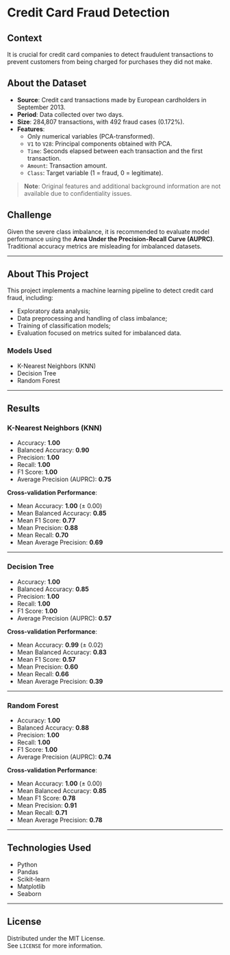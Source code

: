# Credit Card Fraud Detection

## Context

It is crucial for credit card companies to detect fraudulent transactions to prevent customers from being charged for purchases they did not make.

## About the Dataset

- **Source**: Credit card transactions made by European cardholders in September 2013.
- **Period**: Data collected over two days.
- **Size**: 284,807 transactions, with 492 fraud cases (0.172%).
- **Features**:
  - Only numerical variables (PCA-transformed).
  - `V1` to `V28`: Principal components obtained with PCA.
  - `Time`: Seconds elapsed between each transaction and the first transaction.
  - `Amount`: Transaction amount.
  - `Class`: Target variable (1 = fraud, 0 = legitimate).

> **Note**: Original features and additional background information are not available due to confidentiality issues.

## Challenge

Given the severe class imbalance, it is recommended to evaluate model performance using the **Area Under the Precision-Recall Curve (AUPRC)**. Traditional accuracy metrics are misleading for imbalanced datasets.

---

## About This Project

This project implements a machine learning pipeline to detect credit card fraud, including:

- Exploratory data analysis;
- Data preprocessing and handling of class imbalance;
- Training of classification models;
- Evaluation focused on metrics suited for imbalanced data.

### Models Used

- K-Nearest Neighbors (KNN)
- Decision Tree
- Random Forest

---

## Results

### K-Nearest Neighbors (KNN)

- Accuracy: **1.00**
- Balanced Accuracy: **0.90**
- Precision: **1.00**
- Recall: **1.00**
- F1 Score: **1.00**
- Average Precision (AUPRC): **0.75**

**Cross-validation Performance**:
- Mean Accuracy: **1.00** (± 0.00)
- Mean Balanced Accuracy: **0.85**
- Mean F1 Score: **0.77**
- Mean Precision: **0.88**
- Mean Recall: **0.70**
- Mean Average Precision: **0.69**

---

### Decision Tree

- Accuracy: **1.00**
- Balanced Accuracy: **0.85**
- Precision: **1.00**
- Recall: **1.00**
- F1 Score: **1.00**
- Average Precision (AUPRC): **0.57**

**Cross-validation Performance**:
- Mean Accuracy: **0.99** (± 0.02)
- Mean Balanced Accuracy: **0.83**
- Mean F1 Score: **0.57**
- Mean Precision: **0.60**
- Mean Recall: **0.66**
- Mean Average Precision: **0.39**

---

### Random Forest

- Accuracy: **1.00**
- Balanced Accuracy: **0.88**
- Precision: **1.00**
- Recall: **1.00**
- F1 Score: **1.00**
- Average Precision (AUPRC): **0.74**

**Cross-validation Performance**:
- Mean Accuracy: **1.00** (± 0.00)
- Mean Balanced Accuracy: **0.85**
- Mean F1 Score: **0.78**
- Mean Precision: **0.91**
- Mean Recall: **0.71**
- Mean Average Precision: **0.78**

---

## Technologies Used

- Python
- Pandas
- Scikit-learn
- Matplotlib
- Seaborn

---

## License

Distributed under the MIT License.  
See `LICENSE` for more information.
